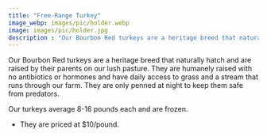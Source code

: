 ```yaml
---
title: "Free-Range Turkey"
image_webp: images/pic/holder.webp
image: images/pic/holder.jpg
description : "Our Bourbon Red turkeys are a heritage breed that naturally hatch and are raised by their parents on our lush pasture."
---
```


Our Bourbon Red turkeys are a heritage breed that naturally hatch and are raised by their parents on our lush pasture. They are humanely raised with no antibiotics or hormones and have daily access to grass and a stream that runs through our farm. They are only penned at night to keep them safe from predators. 

Our turkeys average 8-16 pounds each and are frozen.

- They are priced at $10/pound.